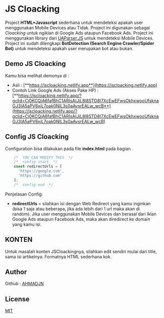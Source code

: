 # JS Cloacking

Project **HTML+Javascript** sederhana untuk mendeteksi apakah user menggunakan Mobile Devices atau Tidak. Project ini digunakan sebagai *Cloacking* untuk ngiklan di Google Ads ataupun Facebook Ads. Project ini menggunakan library dari [UAParser.JS](https://github.com/faisalman/ua-parser-js) untuk mendeteksi Mobile Devices. Project ini sudah dilengkapi **BotDetection (Search Engine Crawler/Spider Bot)** untuk mendeteksi apakah user merupakan bot atau bukan.

## Demo JS Cloacking

Kamu bisa melihat demonya di :
- Asli : [**https://jscloacking.netlify.app**](https://jscloacking.netlify.app)
- Contoh Link Google Ads (Akses Pake HP) : [**https://jscloacking.netlify.app/?gclid=Cj0KCQiA6fafBhC1ARIsAIJjL8l8STD8I7XcEwEFwsOkhxwooUfsknaGJ3IA5aPV6xjL7oak0NIL3s0aAvsrEALw_wcB**](https://jscloacking.netlify.app/?gclid=Cj0KCQiA6fafBhC1ARIsAIJjL8l8STD8I7XcEwEFwsOkhxwooUfsknaGJ3IA5aPV6xjL7oak0NIL3s0aAvsrEALw_wcB)

## Config JS Cloacking

Configuration bisa dilakukan pada file **index.html** pada bagian
```Javascript
    /*  YOU CAN MODIFY THIS  */
    /*  config start  */
    const redirectUrls = [
      'https://google.com',
      'https://github.com'
    ];
    /*  config end  */
```
Penjelasan Config:
- **redirectUrls** = silahkan isi dengan Web Redirect yang kamu inginkan (bisa 1 saja atau beberapa, jika ada lebih dari 1 url maka akan di random). Jika user menggunakan Mobile Devices dan berasal dari Iklan Google Ads ataupun Facebook Ads, maka akan diredirect ke domain yang kamu isi.

## KONTEN

Untuk masalah konten JSCloackingnya, silahkan edit sendiri mulai dari title, sama isi artikelnya. Formatnya HTML sederhana kok.

## Author

Github : [AHMADJN](https://github.com/ahmadjn)
## License

[MIT](https://choosealicense.com/licenses/mit/)
